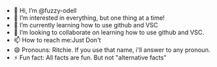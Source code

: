 - 👋 Hi, I’m @fuzzy-odell
- 👀 I’m interested in everything, but one thing at a time!
- 🌱 I’m currently learning how to use github and VSC
- 💞️ I’m looking to collaborate on learning how to use github and VSC.
- 📫 How to reach me:Just Don't
- 😄 Pronouns: Ritchie. If you use that name, i'll answer to any pronoun. 
- ⚡ Fun fact: All facts are fun. But not "alternative facts"

<!---
fuzzy-odell/fuzzy-odell is a ✨ special ✨ repository because its `README.md` (this file) appears on your GitHub profile.
You can click the Preview link to take a look at your changes.
--->
